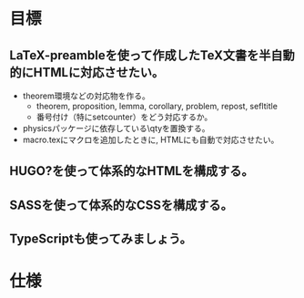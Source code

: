 # 目標
## LaTeX-preambleを使って作成したTeX文書を半自動的にHTMLに対応させたい。

* theorem環境などの対応物を作る。
  - theorem, proposition, lemma, corollary, problem, repost, sefltitle
  - 番号付け（特にsetcounter）をどう対応するか。
* physicsパッケージに依存している\qtyを置換する。
* macro.texにマクロを追加したときに, HTMLにも自動で対応させたい。

## HUGO?を使って体系的なHTMLを構成する。

## SASSを使って体系的なCSSを構成する。

## TypeScriptも使ってみましょう。

# 仕様

